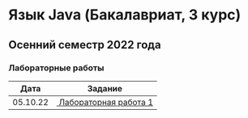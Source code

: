 # Язык Java (Бакалавриат, 3 курс)
## Осенний семестр 2022 года

### Лабораторные работы

| Дата     | Задание                                  |
| -------- | ---------------------------------------- |
| 05.10.22 | [ Лабораторная работа 1](lab1)           |